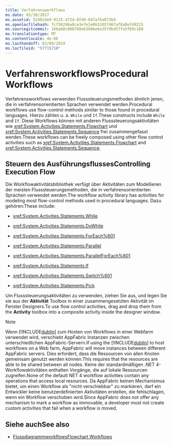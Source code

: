 ```yaml
---
title: Verfahrensworkflows
ms.date: 03/30/2017
ms.assetid: 52401de9-9115-472d-8fd9-047af6a072b9
ms.openlocfilehash: fcf50296a8ce3e7e2e0631057467af8a8efd9215
ms.sourcegitcommit: 160a88c8087b0e63606e6e35f9bd57fa5f69c168
ms.translationtype: MT
ms.contentlocale: de-DE
ms.lasthandoff: 03/09/2019
ms.locfileid: "57715710"
---
```

# <a name="procedural-workflows"></a><span data-ttu-id="702db-102">Verfahrensworkflows</span><span class="sxs-lookup"><span data-stu-id="702db-102">Procedural Workflows</span></span>
<span data-ttu-id="702db-103">Verfahrensworkflows verwenden Flusssteuerungsmethoden ähnlich jenen, die in verfahrensorientierten Sprachen verwendet werden.</span><span class="sxs-lookup"><span data-stu-id="702db-103">Procedural workflows use flow-control methods similar to those found in procedural languages.</span></span> <span data-ttu-id="702db-104">Hierzu zählen u. a. `While` und `If`.</span><span class="sxs-lookup"><span data-stu-id="702db-104">These constructs include `While` and `If`.</span></span> <span data-ttu-id="702db-105">Diese Workflows können mit anderen Flusssteuerungsaktivitäten wie <xref:System.Activities.Statements.Flowchart> und <xref:System.Activities.Statements.Sequence> frei zusammengefasst werden.</span><span class="sxs-lookup"><span data-stu-id="702db-105">These workflows can be freely composed using other flow control activities such as <xref:System.Activities.Statements.Flowchart> and <xref:System.Activities.Statements.Sequence>.</span></span>  
  
## <a name="controlling-execution-flow"></a><span data-ttu-id="702db-106">Steuern des Ausführungsflusses</span><span class="sxs-lookup"><span data-stu-id="702db-106">Controlling Execution Flow</span></span>  
 <span data-ttu-id="702db-107">Die Workflowaktivitätsbibliothek verfügt über Aktivitäten zum Modellieren der meisten Flusssteuerungsmethoden, die in verfahrensorientierten Sprachen verwendet werden.</span><span class="sxs-lookup"><span data-stu-id="702db-107">The workflow activity library has activities for modeling most flow-control methods used in procedural languages.</span></span> <span data-ttu-id="702db-108">Dazu gehören:</span><span class="sxs-lookup"><span data-stu-id="702db-108">These include:</span></span>  
  
-   <xref:System.Activities.Statements.While>  
  
-   <xref:System.Activities.Statements.DoWhile>  
  
-   <xref:System.Activities.Statements.ForEach%601>  
  
-   <xref:System.Activities.Statements.Parallel>  
  
-   <xref:System.Activities.Statements.ParallelForEach%601>  
  
-   <xref:System.Activities.Statements.If>  
  
-   <xref:System.Activities.Statements.Switch%601>  
  
-   <xref:System.Activities.Statements.Pick>  
  
 <span data-ttu-id="702db-109">Um Flusssteuerungsaktivitäten zu verwenden, ziehen Sie aus, und legen Sie sie aus der **Aktivität** Toolbox in einer zusammengesetzten Aktivität im Fenster Designers.</span><span class="sxs-lookup"><span data-stu-id="702db-109">To use flow control activities, drag and drop them from the **Activity** toolbox into a composite activity inside the designer window.</span></span>  
  
> [!NOTE]
>  <span data-ttu-id="702db-110">Wenn [!INCLUDE[dublin](../../../includes/dublin-md.md)] zum Hosten von Workflows in einer Webfarm verwendet wird, verschiebt AppFabric Instanzen zwischen unterschiedlichen AppFabric-Servern.</span><span class="sxs-lookup"><span data-stu-id="702db-110">If using the [!INCLUDE[dublin](../../../includes/dublin-md.md)] to host workflows on a Web farm, AppFabric will move instances between different AppFabric servers.</span></span> <span data-ttu-id="702db-111">Dies erfordert, dass die Ressourcen von allen Knoten gemeinsam genutzt werden können.</span><span class="sxs-lookup"><span data-stu-id="702db-111">This requires that the resources are able to be shared between all nodes.</span></span>  <span data-ttu-id="702db-112">Keine der standardmäßigen .NET 4-Workflowaktivitäten enthalten Vorgänge, die auf lokale Ressourcen zugreifen.</span><span class="sxs-lookup"><span data-stu-id="702db-112">None of the default NET 4 workflow activities contain any operations that access local resources.</span></span> <span data-ttu-id="702db-113">Da AppFabric keinen Mechanismus bietet, um einen Workflow als "nicht verschiebbar" zu markieren, darf ein Entwickler keine benutzerdefinierten Aktivitäten erstellen, die fehlschlagen, wenn ein Workflow verschoben wird.</span><span class="sxs-lookup"><span data-stu-id="702db-113">Since AppFabric does not offer any mechanism to mark a workflow as immovable, a developer must not create custom activities that fail when a workflow is moved.</span></span>  
  
## <a name="see-also"></a><span data-ttu-id="702db-114">Siehe auch</span><span class="sxs-lookup"><span data-stu-id="702db-114">See also</span></span>
- [<span data-ttu-id="702db-115">Flussdiagrammworkflows</span><span class="sxs-lookup"><span data-stu-id="702db-115">Flowchart Workflows</span></span>](flowchart-workflows.md)
